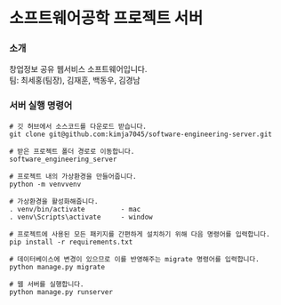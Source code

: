# 소프트웨어공학 프로젝트 서버

### 소개
창업정보 공유 웹서비스 소프트웨어입니다. <br/>
팀: 최세홍(팀장), 김재훈, 백동우, 김경남

### 서버 실행 명령어
```
# 깃 허브에서 소스코드를 다운로드 받습니다.
git clone git@github.com:kimja7045/software-engineering-server.git

# 받은 프로젝트 폴더 경로로 이동합니다.
software_engineering_server

# 프로젝트 내의 가상환경을 만들어줍니다.
python -m venvvenv

# 가상환경을 활성화해줍니다.
. venv/bin/activate         - mac
. venv\Scripts\activate     - window

# 프로젝트에 사용된 모든 패키지를 간편하게 설치하기 위해 다음 명령어를 입력합니다. 
pip install -r requirements.txt

# 데이터베이스에 변경이 있으므로 이를 반영해주는 migrate 명령어를 입력합니다.
python manage.py migrate

# 웹 서버를 실행합니다.
python manage.py runserver
```
